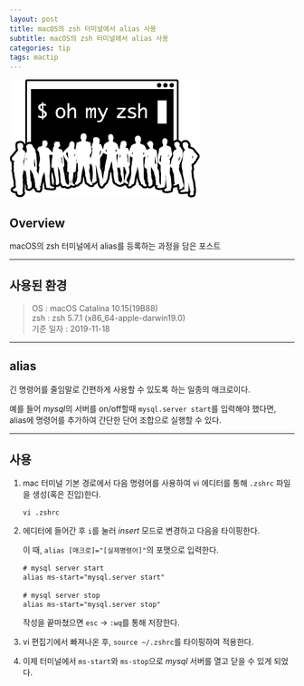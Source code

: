 ```yaml
---
layout: post
title: macOS의 zsh 터미널에서 alias 사용
subtitle: macOS의 zsh 터미널에서 alias 사용
categories: tip
tags: mactip
---
```


![zsh-logo](/assets/img/logo/zsh-logo.png)

## Overview

macOS의 zsh 터미널에서 alias를 등록하는 과정을 담은 포스트

***

## 사용된 환경

> OS : macOS Catalina 10.15(19B88)  
> zsh : zsh 5.7.1 (x86_64-apple-darwin19.0)  
> 기준 일자 : 2019-11-18  

***

## alias

긴 명령어를 줄임말로 간편하게 사용할 수 있도록 하는 일종의 매크로이다.

예를 들어 *mysql*의 서버를 on/off할때 `mysql.server start`를 입력해야 했다면, alias에 명령어를 추가하여 간단한 단어 조합으로 실행할 수 있다.

***

## 사용

1. mac 터미널 기본 경로에서 다음 명령어를 사용하여 vi 에디터를 통해 `.zshrc` 파일을 생성(혹은 진입)한다.

    ```
    vi .zshrc
    ```

2. 에디터에 들어간 후 `i`를 눌러 *insert* 모드로 변경하고 다음을 타이핑한다.

    이 때, `alias [매크로]="[실제명령어]"`의 포맷으로 입력한다.

    ```
    # mysql server start
    alias ms-start="mysql.server start"

    # mysql server stop
    alias ms-start="mysql.server stop"
    ```

    작성을 끝마쳤으면 `esc` -> `:wq`를 통해 저장한다.

3. vi 편집기에서 빠져나온 후, `source ~/.zshrc`를 타이핑하여 적용한다.

4. 이제 터미널에서 `ms-start`와 `ms-stop`으로 *mysql* 서버를 열고 닫을 수 있게 되었다.
